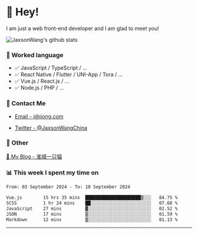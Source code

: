 # 👋 Hey!

I am just a web front-end developer and I am glad to meet you!

![JaxsonWang's github stats](https://github-readme-stats.vercel.app/api?username=JaxsonWang&&show_icons=true&&title_color=1abc9c&&icon_color=1abc9c)


### 📝 Worked language

- ✅ JavaScript / TypeScript / ...
- ✅ React Native / Flutter / UNI-App / Tora / ...
- ✅ Vue.js / React.js / ...
- ✅ Node.js / PHP / ...

### 📮 Contact Me

- [Email - i@iiong.com](mailto:i@iiong.com)

- [Twitter - @JaxsonWangChina](https://twitter.com/JaxsonWangChina)

### 🤪 Other

[📌 My Blog - 淮城一只猫](https://iiong.com)

### 📊 This week I spent my time on

<!--START_SECTION:waka-->

```txt
From: 03 September 2024 - To: 10 September 2024

Vue.js        15 hrs 35 mins  █████████████████████▒░░░   84.75 %
SCSS          1 hr 24 mins    ██░░░░░░░░░░░░░░░░░░░░░░░   07.68 %
JavaScript    27 mins         ▓░░░░░░░░░░░░░░░░░░░░░░░░   02.52 %
JSON          17 mins         ▒░░░░░░░░░░░░░░░░░░░░░░░░   01.59 %
Markdown      12 mins         ▒░░░░░░░░░░░░░░░░░░░░░░░░   01.13 %
```

<!--END_SECTION:waka-->

---
